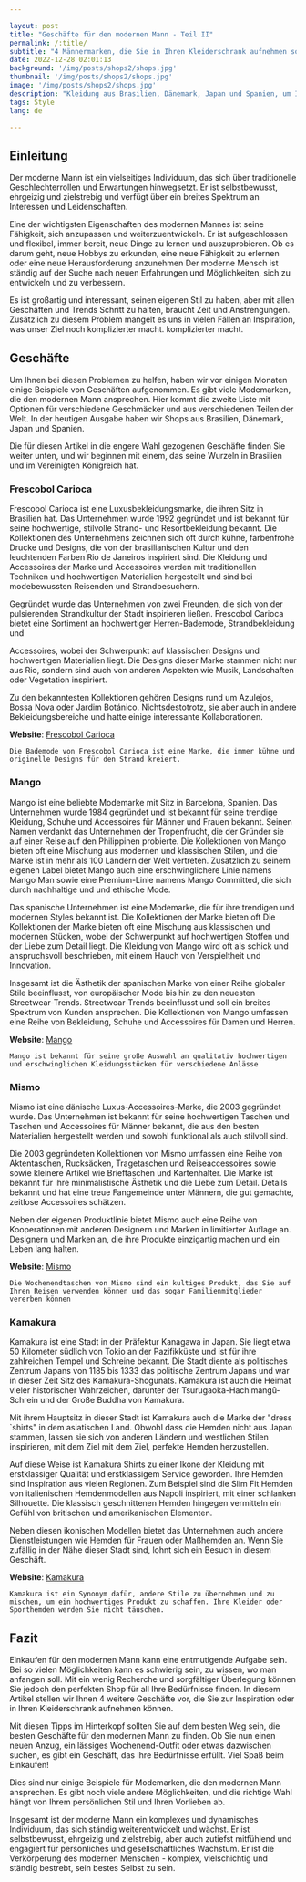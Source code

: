 ```yaml
---

layout: post 
title: "Geschäfte für den modernen Mann - Teil II"
permalink: /:title/ 
subtitle: "4 Männermarken, die Sie in Ihren Kleiderschrank aufnehmen sollten"
date: 2022-12-28 02:01:13 
background: '/img/posts/shops2/shops.jpg' 
thumbnail: '/img/posts/shops2/shops.jpg'
image: '/img/posts/shops2/shops.jpg'
description: "Kleidung aus Brasilien, Dänemark, Japan und Spanien, um Ihren einzigartigen Stil zu unterstreichen. Einige Geschäfte, die Sie für Ihren nächsten Einkauf kennen sollten"
tags: Style 
lang: de

---
```



## Einleitung


Der moderne Mann ist ein vielseitiges Individuum, das sich über traditionelle Geschlechterrollen und Erwartungen hinwegsetzt. Er ist selbstbewusst, ehrgeizig und zielstrebig und verfügt über ein breites Spektrum an Interessen und Leidenschaften.


Eine der wichtigsten Eigenschaften des modernen Mannes ist seine Fähigkeit, sich anzupassen und weiterzuentwickeln. Er ist aufgeschlossen und flexibel,
immer bereit, neue Dinge zu lernen und auszuprobieren. Ob es darum geht, neue Hobbys zu erkunden, eine neue Fähigkeit zu erlernen oder eine neue Herausforderung anzunehmen
Der moderne Mensch ist ständig auf der Suche nach neuen Erfahrungen und Möglichkeiten, sich zu entwickeln und zu verbessern.

Es ist großartig und interessant, seinen eigenen Stil zu haben, aber mit allen Geschäften und Trends Schritt zu halten, braucht Zeit und
Anstrengungen. Zusätzlich zu diesem Problem mangelt es uns in vielen Fällen an Inspiration, was unser Ziel noch komplizierter macht.
komplizierter macht.



## Geschäfte

Um Ihnen bei diesen Problemen zu helfen, haben wir vor einigen Monaten einige Beispiele von Geschäften aufgenommen. Es gibt viele
Modemarken, die den modernen Mann ansprechen. Hier kommt die zweite Liste mit Optionen für verschiedene Geschmäcker und aus
verschiedenen Teilen der Welt. In der heutigen Ausgabe haben wir Shops aus Brasilien, Dänemark, Japan und Spanien.

Die für diesen Artikel in die engere Wahl gezogenen Geschäfte finden Sie weiter unten, und wir beginnen mit einem, das seine Wurzeln in Brasilien und im Vereinigten Königreich hat.

### Frescobol Carioca

Frescobol Carioca ist eine Luxusbekleidungsmarke, die ihren Sitz in Brasilien hat. Das Unternehmen wurde 1992 gegründet und ist bekannt für
seine hochwertige, stilvolle Strand- und Resortbekleidung bekannt. Die Kollektionen des Unternehmens zeichnen sich oft durch kühne, farbenfrohe Drucke und
Designs, die von der brasilianischen Kultur und den leuchtenden Farben Rio de Janeiros inspiriert sind. Die Kleidung und Accessoires der Marke
und Accessoires werden mit traditionellen Techniken und hochwertigen Materialien hergestellt und sind bei modebewussten
Reisenden und Strandbesuchern.

Gegründet wurde das Unternehmen von zwei Freunden, die sich von der pulsierenden Strandkultur der Stadt inspirieren ließen. Frescobol Carioca bietet eine
Sortiment an hochwertiger Herren-Bademode, Strandbekleidung und

Accessoires, wobei der Schwerpunkt auf klassischen Designs und hochwertigen Materialien liegt. Die Designs dieser Marke stammen nicht nur aus Rio, sondern
sind auch von anderen Aspekten wie Musik, Landschaften oder Vegetation inspiriert.

Zu den bekanntesten Kollektionen gehören Designs rund um Azulejos, Bossa Nova oder Jardim Botánico. Nichtsdestotrotz, sie
aber auch in andere Bekleidungsbereiche und hatte einige interessante Kollaborationen.

**Website**: [Frescobol Carioca](https://www.frescobolcarioca.com/)


    
    Die Bademode von Frescobol Carioca ist eine Marke, die immer kühne und originelle Designs für den Strand kreiert.


### Mango

Mango ist eine beliebte Modemarke mit Sitz in Barcelona, Spanien. Das Unternehmen wurde 1984 gegründet und ist bekannt für seine
trendige Kleidung, Schuhe und Accessoires für Männer und Frauen bekannt. Seinen Namen verdankt das Unternehmen der Tropenfrucht, die der
Gründer sie auf einer Reise auf den Philippinen probierte. Die Kollektionen von Mango bieten oft eine Mischung aus modernen und klassischen Stilen,
und die Marke ist in mehr als 100 Ländern der Welt vertreten. Zusätzlich zu seinem eigenen Label bietet Mango auch eine
erschwinglichere Linie namens Mango Man sowie eine Premium-Linie namens Mango Committed, die sich durch nachhaltige und
und ethische Mode.

Das spanische Unternehmen ist eine Modemarke, die für ihre trendigen und modernen Styles bekannt ist. Die Kollektionen der Marke bieten oft
Die Kollektionen der Marke bieten oft eine Mischung aus klassischen und modernen Stücken, wobei der Schwerpunkt auf hochwertigen Stoffen und der Liebe zum Detail liegt. Die Kleidung von Mango
wird oft als schick und anspruchsvoll beschrieben, mit einem Hauch von Verspieltheit und Innovation.

Insgesamt ist die Ästhetik der spanischen Marke von einer Reihe globaler Stile beeinflusst, von europäischer Mode bis hin zu den neuesten Streetwear-Trends.
Streetwear-Trends beeinflusst und soll ein breites Spektrum von Kunden ansprechen. Die Kollektionen von Mango umfassen eine Reihe von
Bekleidung, Schuhe und Accessoires für Damen und Herren.

**Website**: [Mango](https://www.mango.com/)


    
    Mango ist bekannt für seine große Auswahl an qualitativ hochwertigen und erschwinglichen Kleidungsstücken für verschiedene Anlässe


### Mismo

Mismo ist eine dänische Luxus-Accessoires-Marke, die 2003 gegründet wurde. Das Unternehmen ist bekannt für seine hochwertigen Taschen und
Taschen und Accessoires für Männer bekannt, die aus den besten Materialien hergestellt werden und sowohl funktional als auch stilvoll sind.

Die 2003 gegründeten Kollektionen von Mismo umfassen eine Reihe von Aktentaschen, Rucksäcken, Tragetaschen und Reiseaccessoires sowie
sowie kleinere Artikel wie Brieftaschen und Kartenhalter. Die Marke ist bekannt für ihre minimalistische Ästhetik und die Liebe zum Detail.
Details bekannt und hat eine treue Fangemeinde unter Männern, die gut gemachte, zeitlose Accessoires schätzen.

Neben der eigenen Produktlinie bietet Mismo auch eine Reihe von Kooperationen mit anderen Designern und Marken in limitierter Auflage an.
Designern und Marken an, die ihre Produkte einzigartig machen und ein Leben lang halten.

**Website**: [Mismo](https://www.mismo.dk/)


    
    Die Wochenendtaschen von Mismo sind ein kultiges Produkt, das Sie auf Ihren Reisen verwenden können und das sogar Familienmitglieder vererben können


### Kamakura

Kamakura ist eine Stadt in der Präfektur Kanagawa in Japan. Sie liegt etwa 50 Kilometer südlich von Tokio an der
Pazifikküste und ist für ihre zahlreichen Tempel und Schreine bekannt. Die Stadt diente als politisches Zentrum Japans von 1185
bis 1333 das politische Zentrum Japans und war in dieser Zeit Sitz des Kamakura-Shogunats. Kamakura ist auch die Heimat vieler historischer
Wahrzeichen, darunter der Tsurugaoka-Hachimangū-Schrein und der Große Buddha von Kamakura.

Mit ihrem Hauptsitz in dieser Stadt ist Kamakura auch die Marke der "dress `shirts" in dem asiatischen Land. Obwohl
dass die Hemden nicht aus Japan stammen, lassen sie sich von anderen Ländern und westlichen Stilen inspirieren, mit dem Ziel
mit dem Ziel, perfekte Hemden herzustellen.


Auf diese Weise ist Kamakura Shirts zu einer Ikone der Kleidung mit erstklassiger Qualität und erstklassigem Service geworden. Ihre Hemden sind
Inspiration aus vielen Regionen. Zum Beispiel sind die Slim Fit Hemden von italienischen Hemdenmodellen aus Napoli inspiriert, mit
einer schlanken Silhouette. Die klassisch geschnittenen Hemden hingegen vermitteln ein Gefühl von britischen und amerikanischen Elementen.

Neben diesen ikonischen Modellen bietet das Unternehmen auch andere Dienstleistungen wie Hemden für Frauen oder Maßhemden an.
Wenn Sie zufällig in der Nähe dieser Stadt sind, lohnt sich ein Besuch in diesem Geschäft.

**Website**: [Kamakura](https://www.kamakurashirts.com/)


    
    Kamakura ist ein Synonym dafür, andere Stile zu übernehmen und zu mischen, um ein hochwertiges Produkt zu schaffen. Ihre Kleider oder Sporthemden werden Sie nicht täuschen.


## Fazit

Einkaufen für den modernen Mann kann eine entmutigende Aufgabe sein. Bei so vielen Möglichkeiten kann es schwierig sein, zu wissen, wo man
anfangen soll. Mit ein wenig Recherche und sorgfältiger Überlegung können Sie jedoch den perfekten Shop für all Ihre Bedürfnisse finden.
In diesem Artikel stellen wir Ihnen 4 weitere Geschäfte vor, die Sie zur Inspiration oder in Ihren Kleiderschrank aufnehmen können.

Mit diesen Tipps im Hinterkopf sollten Sie auf dem besten Weg sein, die besten Geschäfte für den modernen Mann zu finden. Ob Sie nun
einen neuen Anzug, ein lässiges Wochenend-Outfit oder etwas dazwischen suchen, es gibt ein Geschäft, das Ihre
Bedürfnisse erfüllt. Viel Spaß beim Einkaufen!

Dies sind nur einige Beispiele für Modemarken, die den modernen Mann ansprechen. Es gibt noch viele andere Möglichkeiten,
und die richtige Wahl hängt von Ihrem persönlichen Stil und Ihren Vorlieben ab.

Insgesamt ist der moderne Mann ein komplexes und dynamisches Individuum, das sich ständig weiterentwickelt und wächst. Er ist selbstbewusst,
ehrgeizig und zielstrebig, aber auch zutiefst mitfühlend und engagiert für persönliches und gesellschaftliches Wachstum. Er ist die Verkörperung
des modernen Menschen - komplex, vielschichtig und ständig bestrebt, sein bestes Selbst zu sein.
